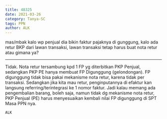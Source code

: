 ```yaml
---
title: 48325
date: 2021-03-26
category: Tanya-SC
tags: PPN
author: ALK
---
```


mas/mbak kalo wp penjual dia bikin faktur pajaknya di gunggung, kalo ada retur BKP dari lawan transaksi, lawan transaksi tetap harus buat nota retur atau gimana ya?

---

Tidak. Nota retur tersambung kpd 1 FP yg diterbitkan PKP Penjual, sedangkan PKP PE hanya membuat FP Digunggung (gelondongan). FP digunggung tidak bisa pakai mekanisme nota retur, karena tidak per transaksi. Sedangkan jika kita mau retur, penginputannya di efaktur kan langsung referring/terintegrasi ke 1 nomor faktur. Jadi kalau memang ada pengembalian barang, boleh saja, namun tidak dg mekanisme nota retur, PKP Penjual (PE) harus menyesuaikan kembali nilai FP digunggung di SPT Masa PPN nya.

`ALK`
